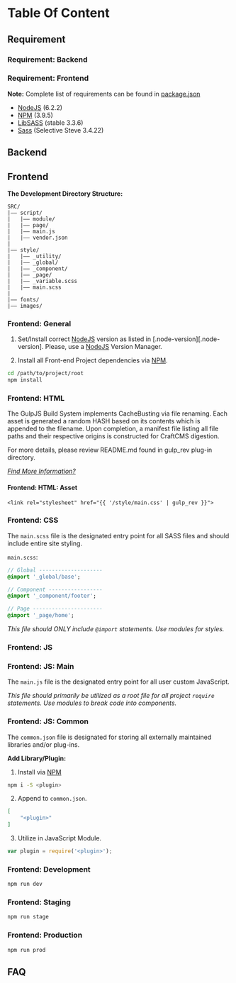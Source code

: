 # <Project Title>

# Table Of Content

## Requirement

### Requirement: Backend
### Requirement: Frontend

**Note:** Complete list of requirements can be found in [package.json][package.json]

* [NodeJS][nodejs] (6.2.2)
* [NPM][npm] (3.9.5)
* [LibSASS][libsass] (stable 3.3.6)
* [Sass][sass] (Selective Steve 3.4.22)

## Backend

## Frontend

**The Development Directory Structure:**

```
SRC/
|—— script/
|   |—— module/
|   |—— page/
|   |—— main.js
|   |—— vendor.json
|
|—— style/
|   |—— _utility/
|   |—— _global/
|   |—— _component/
|   |—— _page/
|   |—— _variable.scss
|   |—— main.scss
|
|—— fonts/
|—— images/
```


### Frontend: General

1. Set/Install correct [NodeJS][nodejs] version as listed in [.node-version][.node-version]. Please, use a [NodeJS][nodejs] Version Manager.

2. Install all Front-end Project dependencies via [NPM][npm].

```bash
cd /path/to/project/root
npm install
```


### Frontend: HTML

The GulpJS Build System implements CacheBusting via file renaming. Each asset
is generated a random HASH based on its contents which is appended to the
filename. Upon completion, a manifest file listing all file paths and their
respective origins is constructed for CraftCMS digestion.

For more details, please review README.md found in gulp_rev plug-in directory.

[*Find More Information?*](./craft/plugins/gulprev/README.md)


#### Frontend: HTML: Asset

```twig
<link rel="stylesheet" href="{{ '/style/main.css' | gulp_rev }}">
```


### Frontend: CSS

The `main.scss` file is the designated entry point for all SASS files and should include entire site styling.

`main.scss`:

```sass
// Global --------------------
@import '_global/base';

// Component -----------------
@import '_component/footer';

// Page ----------------------
@import '_page/home';
```

*This file should ONLY include `@import` statements. Use modules for styles.*


### Frontend: JS

### Frontend: JS: Main

The `main.js` file is the designated entry point for all user custom JavaScript.

*This file should primarily be utilized as a root file for all project `require` statements. Use modules to break code into components.*


### Frontend: JS: Common

The `common.json` file is designated for storing all externally maintained
libraries and/or plug-ins.

**Add Library/Plugin:**

1. Install via [NPM][npm]
```bash
npm i -S <plugin>
```

2. Append to `common.json`.
```json
[
    "<plugin>"
]
```

3. Utilize in JavaScript Module.
```javascript
var plugin = require('<plugin>');
```


### Frontend: Development

```bash
npm run dev
```


### Frontend: Staging

```bash
npm run stage
```


### Frontend: Production

```bash
npm run prod
```


## FAQ


[nodejs]: https://nodejs.org/ "NodeJS"
[npm]: https://www.npmjs.com "NPM"
[libsass]: http://sass-lang.com/libsass "libSass"
[sass]: http://sass-lang.com "Sass"

[package.json]: ./package.json "Package Configuration"


